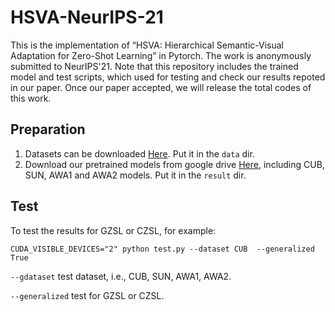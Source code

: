 # HSVA-NeurIPS-21
This is the implementation of “HSVA: Hierarchical Semantic-Visual Adaptation for Zero-Shot Learning” in Pytorch. The work is anonymously submitted to NeurIPS'21.
Note that this repository includes the trained model and test scripts, which used for testing and check our results repoted in our paper. Once our paper accepted, we will release the total codes of this work.

## Preparation
1. Datasets can be downloaded [Here](https://datasets.d2.mpi-inf.mpg.de/xian/xlsa17.zip).  Put it in the `data` dir.
2. Download our pretrained models from google drive [Here](https://drive.google.com/drive/folders/1h_hX114jLEa2ah5k1_Yp1nPoclinuRCw?usp=sharing), including CUB, SUN, AWA1 and AWA2 models. Put it in the `result` dir.

## Test
To test the results for GZSL or CZSL, for example:
```
CUDA_VISIBLE_DEVICES="2" python test.py --dataset CUB  --generalized True
```
`--gdataset` test dataset, i.e., CUB, SUN, AWA1, AWA2.

`--generalized` test for GZSL or CZSL.
 
